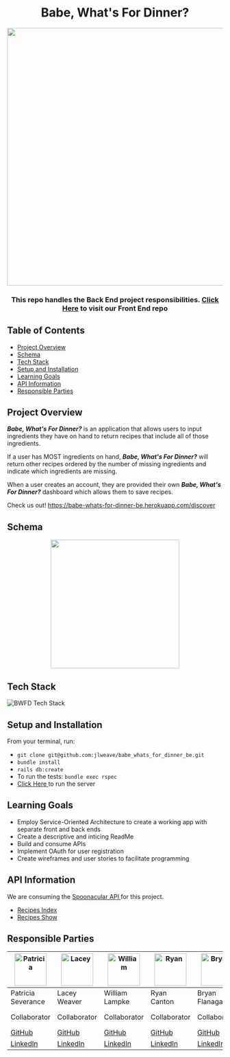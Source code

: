 <h1 align="center">
  Babe, What's For Dinner?
</h1>

<p align="center">
  <img width="600" src="https://wp.en.aleteia.org/wp-content/uploads/sites/2/2018/05/web3-mediterranean-food-middle-eastern-food-israeli-dishes-falafel-hummus-pita-bread-shutterstock.jpg?w=640&crop=1">
</p>

<h3 align="center">This repo handles the Back End project responsibilities. <a href="https://github.com/ryancanton/babe_whats_for_dinner_fe">Click Here</a> to visit our Front End repo
</h3>

## Table of Contents

- [Project Overview](#project-overview)
- [Schema](#schema)
- [Tech Stack](#tech-stack)
- [Setup and Installation](#setup-and-installation)
- [Learning Goals](#learning-goals)
- [API Information](#api-information)
- [Responsible Parties](#responsible-parties)

## Project Overview

**_Babe, What's For Dinner?_** is an application that allows users to input ingredients they have on hand to return recipes that include all of those ingredients.

If a user has MOST ingredients on hand, **_Babe, What's For Dinner?_** will return other recipes ordered by the number of missing ingredients and indicate which ingredients are missing.

When a user creates an account, they are provided their own **_Babe, What's For Dinner?_** dashboard which allows them to save recipes.

Check us out! https://babe-whats-for-dinner-be.herokuapp.com/discover

## Schema
<p align="center">
  <img width="300" src="https://user-images.githubusercontent.com/113324661/222261562-e7764f35-a8e2-4a7a-99ed-5d1e0a5ba159.png">
</p>

## Tech Stack
![BWFD Tech Stack](https://user-images.githubusercontent.com/109649285/222281020-da5e7bea-b784-41f4-83fa-6e6f8aeb90cf.png)

## Setup and Installation

From your terminal, run:

- ```git clone git@github.com:jlweave/babe_whats_for_dinner_be.git```
- ```bundle install```
- ```rails db:create```
- To run the tests: ```bundle exec rspec```
- <a href= "https://babe-whats-for-dinner-be.herokuapp.be"> Click Here </a>to run the server

## Learning Goals

- Employ Service-Oriented Architecture to create a working app with separate front and back ends
- Create a descriptive and inticing ReadMe
- Build and consume APIs
- Implement OAuth for user registration
- Create wireframes and user stories to facilitate programming

## API Information

We are consuming the <a href= "https://spoonacular.com/food-api">Spoonacular API </a>for this project. 
- <a href= "https://spoonacular.com/food-api/recipes">Recipes Index</a>
- <a href= "https://spoonacular.com/food-api/recipes/#{query}/information">Recipes Show</a>

## Responsible Parties

| [<img alt="Patricia" width="75" src="https://media.licdn.com/dms/image/D5603AQGzX_m1LUMr_A/profile-displayphoto-shrink_200_200/0/1663361750344?e=1682553600&v=beta&t=TXBR2rv_HTlX4MLFZSr_2LzvtnoAcwpSxWI_4QI4G_M"/>](https://www.linkedin.com/in/patricia-severance/) | [<img alt="Lacey" width="75" src="https://media.licdn.com/dms/image/D5635AQGZ0m5EG6d4jA/profile-framedphoto-shrink_200_200/0/1676492118517?e=1677718800&v=beta&t=thDenRoIFDo9TVKJvGiljhOZ_lgsfzOoJSbNdKKBw6c"/>](https://www.linkedin.com/in/lacey-weaver-be-dev/) | [<img alt="William" width="75" src="https://media.licdn.com/dms/image/D4E03AQFXtv0vK34G5g/profile-displayphoto-shrink_200_200/0/1667609395898?e=1682553600&v=beta&t=9j0UzDD2Z7UyMITN3dbbam-eMU3TUJMU40KYXldTU64"/>](https://www.linkedin.com/in/william-lampke-b4a5b5250/) | [<img alt="Ryan" width="75" src="https://media.licdn.com/dms/image/D4E03AQFAbg5Mt0mzHw/profile-displayphoto-shrink_200_200/0/1667417343436?e=1682553600&v=beta&t=RhEB2cemwMoMrLFIRoWxoo0rJtC_E2p49IKcCgj7Vew"/>](https://www.linkedin.com/in/ryan-canton-6a4854255/) | [<img alt="Bryan" width="75" src="https://media.licdn.com/dms/image/D5635AQEBmKDa-aG5xA/profile-framedphoto-shrink_200_200/0/1663424429417?e=1677718800&v=beta&t=zB0LaTprhkD-9ayrYy1zR0Bh5-8oX9hnQvW3UtQPsbY"/>](https://www.linkedin.com/in/bryanflanagan138/) | [<img alt="Brian" width="75" src="https://media.licdn.com/dms/image/C4E03AQEUXg6H7kEPUA/profile-displayphoto-shrink_200_200/0/1516937573213?e=1682553600&v=beta&t=WAVJpPaaD5UwBSm6oqRcw09jav7jqbPro8UGgW9Gw4w"/>](https://www.linkedin.com/in/brianzanti/) |
| ------------------ | ------------ | -------------- | ----------- | -------------- | ----------- |
| Patricia Severance | Lacey Weaver | William Lampke | Ryan Canton | Bryan Flanagan | Brian Zanti |
| Collaborator | Collaborator | Collaborator | Collaborator | Collaborator | Project Manager |
| [GitHub](https://github.com/pkseverance) | [GitHub](https://github.com/jlweave) | [GitHub](https://github.com/WilliamLampke) | [GitHub](https://github.com/ryancanton) | [GitHub](https://github.com/bflanagan138) | [GitHub](https://github.com/brianzanti) |
| [LinkedIn](https://www.linkedin.com/in/patricia-severance/) |  [LinkedIn](https://www.linkedin.com/in/lacey-weaver-be-dev/) | [LinkedIn](https://www.linkedin.com/in/william-lampke-b4a5b5250/) | [LinkedIn](https://www.linkedin.com/in/ryan-canton-6a4854255/) | [LinkedIn](https://www.linkedin.com/in/bryanflanagan138/) | [LinkedIn](https://www.linkedin.com/in/brianzanti/) |
